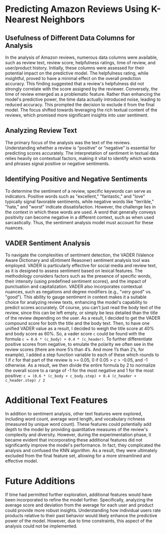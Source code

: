 # Predicting Amazon Reviews Using K-Nearest Neighbors
## Usefulness of Different Data Columns for Analysis
In the analysis of Amazon reviews, numerous data columns were available, such as review text, review score, helpfulness ratings, time of review, and user/product history. Initially, these columns were assessed for their potential impact on the predictive model. The helpfulness rating, while insightful, proved to have a minimal effect on the overall prediction accuracy. This finding suggested that a review's helpfulness did not strongly correlate with the score assigned by the reviewer.
Conversely, the time of review emerged as a problematic feature. Rather than enhancing the model's predictive power, the time data actually introduced noise, leading to reduced accuracy. This prompted the decision to exclude it from the final model. The focus shifted towards leveraging the rich textual content of the reviews, which promised more significant insights into user sentiment.
## Analyzing Review Text
The primary focus of the analysis was the text of the reviews. Understanding whether a review is “positive” or “negative” is essential for predicting scores accurately. The interpretation of sentiment in textual data relies heavily on contextual factors, making it vital to identify which words and phrases signal positive or negative sentiments.
## Identifying Positive and Negative Sentiments
To determine the sentiment of a review, specific keywords can serve as indicators. Positive words such as "excellent," "fantastic," and "love" typically signal favorable sentiments, while negative words like "terrible," "hate," and "worst" indicate dissatisfaction. However, the challenge lies in the context in which these words are used. A word that generally conveys positivity can become negative in a different context, such as when used sarcastically. Thus, the sentiment analysis model must account for these nuances.
## VADER Sentiment Analysis
To navigate the complexities of sentiment detection, the VADER (Valence Aware Dictionary and sEntiment Reasoner) sentiment analysis tool was employed. VADER is particularly effective for social media and review text, as it is designed to assess sentiment based on lexical features. The methodology considers factors such as the presence of specific words, their intensity (using predefined sentiment scores), and the impact of punctuation and capitalization.
VADER also incorporates contextual nuances, such as negations and degree modifiers (e.g., "very good" vs. "good"). This ability to gauge sentiment in context makes it a suitable choice for analyzing review texts, enhancing the model's capability to predict scores accurately.
Of course, you can’t just read the body text of the review, since this can be left empty, or simply be less detailed than the title of the review depending on the user. As a result, I decided to get the VADER compound score for both the title and the body text. Then, to have one unified VADER value as a result, I decided to weigh the title score at 40% and body score as 60%. So, a vader score `c` could be found with the formula `c = 0.6 * (c_body) + 0.4 * (c_header)`. To further differentiate positive scores from negative, to emulate the polarity we often see in the review scores (there are more 5’s than 4’s. And more 1’s than 2’s, for example), I added a step function variable to each of these which rounds to 1 if $c$ for that part of the review is >= 0.05, 0 if 0.05 > $c$ > -0.05, and -1 otherwise. As a result, we then divide the entire formula by 2 to normalize the overall score to a range of -1 for the most negative and 1 for the most positive:
`c = (0.6 * (c_body + c_body.step) + 0.4 (c_header + c_header.step) / 2`
# Additional Text Features
In addition to sentiment analysis, other text features were explored, including word count, average word length, and vocabulary richness (measured by unique word count). These features could potentially add depth to the model by providing quantitative measures of the review's complexity and diversity.
However, during the experimentation phase, it became evident that incorporating these additional features did not significantly improve the model's performance. In fact, they complicated the analysis and confused the KNN algorithm. As a result, they were ultimately excluded from the final feature set, allowing for a more streamlined and effective model.
# Future Additions
If time had permitted further exploration, additional features would have been incorporated to refine the model further. Specifically, analyzing the average score and deviation from the average for each user and product could provide more robust insights. Understanding how individual users rate products relative to their past behavior would likely enhance the predictive power of the model. However, due to time constraints, this aspect of the analysis could not be implemented.
